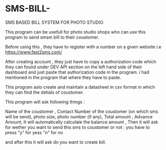 # SMS-BILL-
SMS BASED BILL SYSTEM FOR PHOTO STUDIO 

This program can be usefull for photo studio shops who can use this program to send smsm bill to their coustomer.

Before using this , they have to register with a number on a given website i.e https://www.fast2sms.com/

After creating account , they just have to copy a authorization code which they can found under DEV API section on the left hand side of their dashboard
and just paste that authorization code in the program. i had mentioned in the program that where they have to paste.

This program aslo create and maintain a datasheet in csv format in which they can find the detials of coustomer. 

This program will ask following things :

Name of the coustomer ,
Contact Number of the coustomer (on which sms will be send),
photo size,
photo number (if any),
Total amount ,
Advance Amount,
It will automatically calculate the balance amount ,
Then it will ask for wether you want to send this sms to coustomer or not : you have to press "y" for yess "n" for no 

and after this it will ask do you want to create bill.




